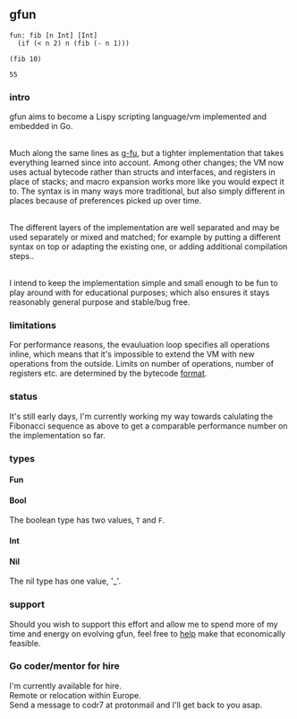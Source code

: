 ## gfun

```
fun: fib [n Int] [Int]
  (if (< n 2) n (fib (- n 1)))

(fib 10)

55
```

### intro
gfun aims to become a Lispy scripting language/vm implemented and embedded in Go.<br/><br/>

Much along the same lines as [g-fu](https://github.com/codr7/g-fu), but a tighter implementation that takes everything learned since into account. Among other changes; the VM now uses actual bytecode rather than structs and interfaces, and registers in place of stacks; and macro expansion works more like you would expect it to. The syntax is in many ways more traditional, but also simply different in places because of preferences picked up over time.<br/><br/>

The different layers of the implementation are well separated and may be used separately or mixed and matched; for example by putting a different syntax on top or adapting the existing one, or adding additional compilation steps..<br/><br/>

I intend to keep the implementation simple and small enough to be fun to play around with for educational purposes; which also ensures it stays reasonably general purpose and stable/bug free.

### limitations
For performance reasons, the evauluation loop specifies all operations inline, which means that it's impossible to extend the VM with new operations from the outside. Limits on number of operations, number of registers etc. are determined by the bytecode [format](https://github.com/codr7/gfun/blob/main/lib/op.go).

### status
It's still early days, I'm currently working my way towards calulating the Fibonacci sequence as above to get a comparable performance number on the implementation so far.

### types
#### Fun
#### Bool
The boolean type has two values, `T` and `F`.
#### Int
#### Nil
The nil type has one value, '_'.

### support
Should you wish to support this effort and allow me to spend more of my time and energy on evolving gfun, feel free to [help](https://liberapay.com/andreas7/donate) make that economically feasible.

### Go coder/mentor for hire
I'm currently available for hire.<br/>
Remote or relocation within Europe.<br/>
Send a message to codr7 at protonmail and I'll get back to you asap.
